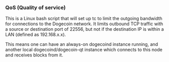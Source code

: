 ### QoS (Quality of service) ###

This is a Linux bash script that will set up tc to limit the outgoing bandwidth for connections to the Dogecoin network. It limits outbound TCP traffic with a source or destination port of 22556, but not if the destination IP is within a LAN (defined as 192.168.x.x).

This means one can have an always-on dogecoind instance running, and another local dogecoind/dogecoin-qt instance which connects to this node and receives blocks from it.
